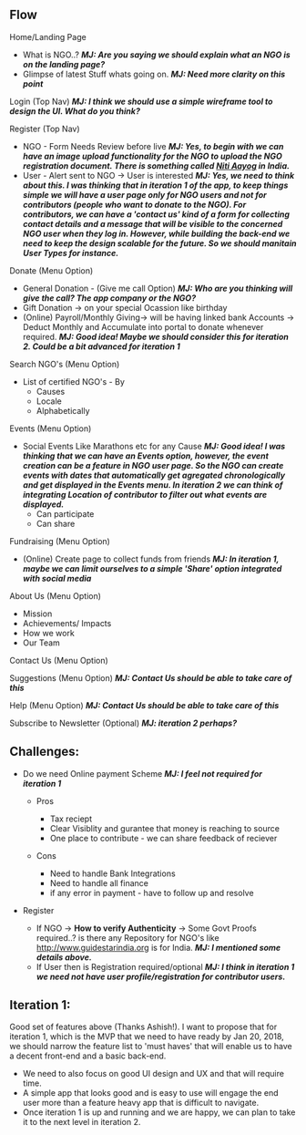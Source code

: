 ## Flow

Home/Landing Page
* What is NGO..? ***MJ: Are you saying we should explain what an NGO is on the landing page?***
* Glimpse of latest Stuff whats going on. ***MJ: Need more clarity on this point***

Login (Top Nav) ***MJ: I think we should use a simple wireframe tool to design the UI. What do you think?***

Register (Top Nav)
* NGO - Form Needs Review before live ***MJ: Yes, to begin with we can have an image upload functionality for the NGO to upload the NGO registration document. There is something called [Niti Aayog](http://niti.gov.in/content/ngo-darpan) in India.***
* User - Alert sent to NGO -> User is interested ***MJ: Yes, we need to think about this. I was thinking that in iteration 1 of the app, to keep things simple we will have a user page only for NGO users and not for contributors (people who want to donate to the NGO). For contributors, we can have a 'contact us' kind of a form for collecting contact details and a message that will be visible to the concerned NGO user when they log in. However, while building the back-end we need to keep the design scalable for the future. So we should manitain User Types for instance.***

Donate (Menu Option)
* General Donation - (Give me call Option) ***MJ: Who are you thinking will give the call? The app company or the NGO?***
* Gift Donation -> on your special Ocassion like birthday
* (Online) Payroll/Monthly Giving-> will be having linked bank Accounts -> Deduct Monthly and Accumulate into portal to donate whenever required. ***MJ: Good idea! Maybe we should consider this for iteration 2. Could be a bit advanced for iteration 1***

Search NGO's (Menu Option)
* List of certified NGO's - By
    * Causes
    * Locale
    * Alphabetically

Events (Menu Option)
* Social Events Like Marathons etc for any Cause ***MJ: Good idea! I was thinking that we can have an Events option, however, the event creation can be a feature in NGO user page. So the NGO can create events with dates that automatically get agregated chronologically and get displayed in the Events menu. In iteration 2 we can think of integrating **Location** of contributor to filter out what events are displayed.***
    * Can participate
    * Can share

Fundraising (Menu Option)
* (Online) Create page to collect funds from friends ***MJ: In iteration 1, maybe we can limit ourselves to a simple 'Share' option integrated with social media***

About Us (Menu Option)
* Mission
* Achievements/ Impacts
* How we work
* Our Team

Contact Us (Menu Option)

Suggestions (Menu Option) ***MJ: Contact Us should be able to take care of this***

Help (Menu Option) ***MJ: Contact Us should be able to take care of this***

Subscribe to Newsletter (Optional) ***MJ: iteration 2 perhaps?***

## Challenges:
* Do we need Online payment Scheme ***MJ: I feel not required for iteration 1***
    * Pros
        * Tax reciept
        * Clear Visiblity and gurantee that money is reaching to source
        * One place to contribute - we can share feedback of reciever
    
    * Cons
        * Need to handle Bank Integrations
        * Need to handle all finance
        * if any error in payment - have to follow up and resolve

* Register
    * If NGO -> **How to verify Authenticity** -> Some Govt Proofs required..? is there any Repository for NGO's like http://www.guidestarindia.org is for India. ***MJ: I mentioned some details above.***
    * If User then is Registration required/optional ***MJ: I think in iteration 1 we need not have user profile/registration for contributor users.***
	
## Iteration 1:
Good set of features above (Thanks Ashish!). I want to propose that for iteration 1, which is the MVP that we need to have ready by Jan 20, 2018, we should narrow the feature list to 'must haves' that will enable us to have a decent front-end and a basic back-end.

* We need to also focus on good UI design and UX and that will require time.
* A simple app that looks good and is easy to use will engage the end user more than a feature heavy app that is difficult to navigate.
* Once iteration 1 is up and running and we are happy, we can plan to take it to the next level in iteration 2. 
